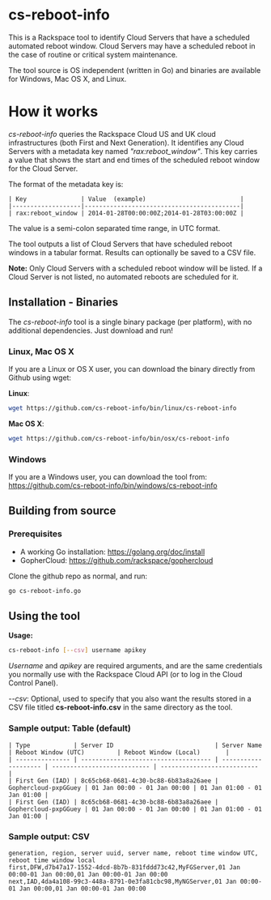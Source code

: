 # cs-reboot-info

This is a Rackspace tool to identify Cloud Servers that have a scheduled automated reboot window. Cloud Servers may have a scheduled reboot in the case of routine or critical system maintenance. 

The tool source is OS independent (written in Go) and binaries are available for Windows, Mac OS X, and Linux. 

# How it works

*cs-reboot-info* queries the Rackspace Cloud US and UK cloud infrastructures (both First and Next Generation). It identifies any Cloud Servers with a metadata key named *"rax:reboot_window"*. This key carries a value that shows the start and end times of the scheduled reboot window for the Cloud Server. 

The format of the metadata key is:

```
| Key               | Value  (example)                          |
|-------------------|-------------------------------------------|
| rax:reboot_window | 2014-01-28T00:00:00Z;2014-01-28T03:00:00Z |
```

The value is a semi-colon separated time range, in UTC format. 

The tool outputs a list of Cloud Servers that have scheduled reboot windows in a tabular format. Results can optionally be saved to a CSV file. 

**Note:** Only Cloud Servers with a scheduled reboot window will be listed. If a Cloud Server is not listed, no automated reboots are scheduled for it. 


## Installation - Binaries

The *cs-reboot-info* tool is a single binary package (per platform), with no additional dependencies.  Just download and run!

### Linux, Mac OS X 

If you are a Linux or OS X user, you can download the binary directly from Github using wget:

**Linux**: 
```bash
wget https://github.com/cs-reboot-info/bin/linux/cs-reboot-info
```
**Mac OS X**: 
```bash
wget https://github.com/cs-reboot-info/bin/osx/cs-reboot-info
```

### Windows 

If you are a Windows user, you can download the tool from: https://github.com/cs-reboot-info/bin/windows/cs-reboot-info

## Building from source

### Prerequisites

* A working Go installation: https://golang.org/doc/install
* GopherCloud: https://github.com/rackspace/gophercloud

Clone the github repo as normal, and run:

```bash
go cs-reboot-info.go
```

## Using the tool

**Usage:**
```bash
cs-reboot-info [--csv] username apikey
```
*Username* and *apikey* are required arguments, and are the same credentials you normally use with the Rackspace Cloud API (or to log in the Cloud Control Panel). 

*--csv*: Optional, used to specify that you also want the results stored in a CSV file titled **cs-reboot-info.csv** in the same directory as the tool. 


### Sample output: Table (default)

```
| Type            | Server ID                            | Server Name          | Reboot Window (UTC)         | Reboot Window (Local)       |
| --------------- | ------------------------------------ | -------------------- | --------------------------- | --------------------------- |
| First Gen (IAD) | 8c65cb68-0681-4c30-bc88-6b83a8a26aee | Gophercloud-pxpGGuey | 01 Jan 00:00 - 01 Jan 00:00 | 01 Jan 01:00 - 01 Jan 01:00 |
| First Gen (IAD) | 8c65cb68-0681-4c30-bc88-6b83a8a26aee | Gophercloud-pxpGGuey | 01 Jan 00:00 - 01 Jan 00:00 | 01 Jan 01:00 - 01 Jan 01:00 |
```

### Sample output: CSV
```
generation, region, server uuid, server name, reboot time window UTC, reboot time window local
first,DFW,d7b47a17-1552-4dcd-8b7b-831fddd73c42,MyFGServer,01 Jan 00:00-01 Jan 00:00,01 Jan 00:00-01 Jan 00:00
next,IAD,4da4a108-99c3-448a-8791-0e3fa81cbc98,MyNGServer,01 Jan 00:00-01 Jan 00:00,01 Jan 00:00-01 Jan 00:00
```



